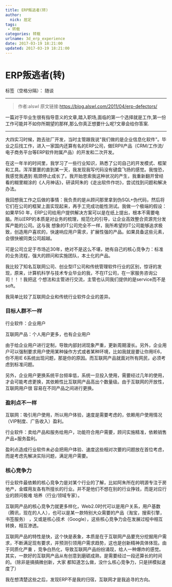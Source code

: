 ```yaml
---
title: ERP叛逃者(转)
author: 
  nick: 屈定
tags:
 - 转载
categories: 转载
urlname: 3d_erp_experience
date: 2017-03-19 18:21:00
updated: 2017-03-19 18:21:00
---
```


# ERP叛逃者(转)

标签（空格分隔）： 随谈

---

>作者:alswl
原文链接:https://blog.alswl.com/2011/04/erp-defectors/

一篇对于毕业生很有指导意义的文章,踏入职场,面临的第一个选择就是工作,第一份工作可能并不如你所期望的那样,那么你真正想要什么呢?文章会给你答案.

----------

大四实习时候，跑去驻厂开发，当时主管跟我说"我们做的是企业信息化软件"。毕业之后找工作，进入一家国内还算有名的ERP公司，做ERPII产品（CRM/工作流/ 电子商务平台等ERP软件附属产品）的开发和二次开发。

在这一年半的时间里，我学习了一些行业知识，熟悉了公司自己的开发模式、框架和工具。浑浑噩噩的直到某一天，我发现我写代码没有键盘飞扬的感觉。我惶恐，我感觉我遇到 瓶颈停止成长了。我开始思索我这种状况的产生，我重新翻开曾经看的糊里糊涂的《人月神话》，研读阿朱的《走出软件作坊》，尝试找到问题和解决办法。

我回想我工作之后做的事情：我负责的是从顾问那里拿到伪SQL+伪代码，然后将它们在公司的框架上面实现起来，再手工完成功能性测试。我做一个极端的假设：如果早50 年，ERP公司给用户提供解决方案可以是在纸上提出，根本不需要电脑。所以ERP的本质是对业务的梳理，规范化的引导，让企业高效整合资源充分发挥产能的公司。这与我 想象的IT公司完全不一样，我所希望的IT公司能够追求极致，创造用户喜欢的，快速响应用户需求，扩展性强的产品。如果具备这些元素，会很快被同类公司超越。

可是公司立足于市场近30年，绝对不是这么不堪，她有自己的核心竞争力：标准的业务流程，强大的顾问和实施团队，本土化的产品。

我比较了知名互联网公司、创业型IT公司和传统管理软件行业的区别，惊讶的发现，原来，计算机科学与技术专业毕业的我，不在IT公司，在一家服务咨询公司！！！我把这 个想法和主管进行交流，主管也认同我们提供的是service而不是soft。

我简单比较了互联网企业和传统行业软件企业的差异。

### 目标人群不一样

行业软件：企业用户

互联网产品：个人用户更多，也有企业用户

由于给企业用户进行定制，导致内部封闭现象严重，更新周期漫长。另外，企业用户可以强制要求用户使用某种操作方式或者某种环境，比如我就是要让你用IE6，你不用IE 6系统出现问题，那是你的原因。而互联网产品就面对所有网民，必须考虑到标准问题。

另外，企业用户更换系统平台频率低，系统一旦投入使用，需要经过几年的使用，才会可能考虑更换，其依赖性比互联网产品高出个数量级。由于互联网的开放性，互联网用户很 容易在不同产品之间进行更换。

### 盈利点不一样

互联网：吸引用户使用，所以用户体验，速度是需要考虑的，依赖用户使用情况（VIP制度、广告收入）盈利。

行业软件：卖给产品和服务给用户，功能符合用户需要，顾问实施精准，依赖销售产品+服务盈利。

盈利点造成行业软件未必会把用户体验、速度这些相对次要的问题放在首位考虑，而是考虑先解决实际问题，满足用户需要。

### 核心竞争力

行业软件最依赖的核心竞争力是对某个行业的了解，比如阿朱所在的明源专注于房地产，金蝶用友各有所擅长的行业。并不是他们不想在别的行业挣钱，而是对应行业的顾问极难 培养（行业/领域专家）。

互联网产品的核心竞争力就更多样化，Web2.0时代可以是用户关系，用户基数（腾讯，现在的人人），也可以是某一款特别大众需要的产品（淘宝，搜索引擎，书签服务） ，又或是核心技术（Google），这些核心竞争力会在发展过程中相互转换，相互渗透。

互联网产品的特性是快，这个快是表象，本质是在于互联网产品要充分挖掘用户需求，不断满足现有要求，并预测引领用户需求趋势，这也是创新精神具体体现。由于同质化严重 ，竞争白热化，导致互联网产品纷纷涌现，给人一种爆炸的感觉。其实，一款好的互联网产品从有创意到磨砺成熟，是需要经过一段还算长的时间的。（除非是搞搞微创新，大家 都知道怎么做，没什么核心竞争力，只是拼模拟速度了）

我在想清楚这些之后，发现ERP不是我的归宿，互联网才是我追寻的方向。





